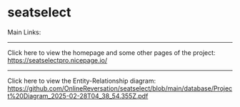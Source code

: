 # seatselect
Main Links:
***
Click here to view the homepage and some other pages of the project: https://seatselectpro.nicepage.io/
***
Click here to view the Entity-Relationship diagram: https://github.com/OnlineReversation/seatselect/blob/main/database/Project%20Diagram_2025-02-28T04_38_54.355Z.pdf
